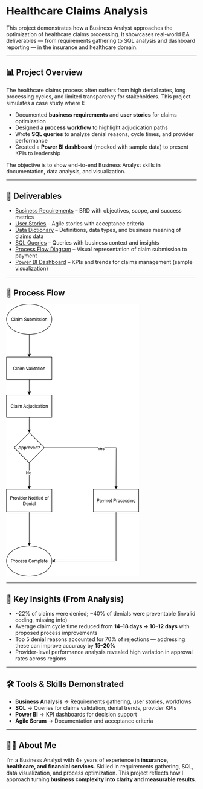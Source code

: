 # Healthcare Claims Analysis  

This project demonstrates how a Business Analyst approaches the optimization of healthcare claims processing. It showcases real-world BA deliverables — from requirements gathering to SQL analysis and dashboard reporting — in the insurance and healthcare domain.  

---

## 📊 Project Overview  
The healthcare claims process often suffers from high denial rates, long processing cycles, and limited transparency for stakeholders. This project simulates a case study where I:  
- Documented **business requirements** and **user stories** for claims optimization  
- Designed a **process workflow** to highlight adjudication paths  
- Wrote **SQL queries** to analyze denial reasons, cycle times, and provider performance  
- Created a **Power BI dashboard** (mocked with sample data) to present KPIs to leadership  

The objective is to show end-to-end Business Analyst skills in documentation, data analysis, and visualization.  

---

## 📂 Deliverables  
- [Business Requirements](BusinessRequirements.md) – BRD with objectives, scope, and success metrics  
- [User Stories](UserStories.md) – Agile stories with acceptance criteria  
- [Data Dictionary](DataDictionary.md) – Definitions, data types, and business meaning of claims data  
- [SQL Queries](SQLQueries.sql) – Queries with business context and insights  
- [Process Flow Diagram](ProcessFlow.png) – Visual representation of claim submission to payment  
- [Power BI Dashboard](PowerBI-Dashboard.pdf) – KPIs and trends for claims management (sample visualization)  

---

## 🔄 Process Flow  
![Healthcare Claims Process Flow](ProcessFlow.png)  

---

## 🚀 Key Insights (From Analysis)  
- ~22% of claims were denied; ~40% of denials were preventable (invalid coding, missing info)  
- Average claim cycle time reduced from **14–18 days → 10–12 days** with proposed process improvements  
- Top 5 denial reasons accounted for 70% of rejections — addressing these can improve accuracy by **15–20%**  
- Provider-level performance analysis revealed high variation in approval rates across regions  

---

## 🛠️ Tools & Skills Demonstrated  
- **Business Analysis** → Requirements gathering, user stories, workflows  
- **SQL** → Queries for claims validation, denial trends, provider KPIs  
- **Power BI** → KPI dashboards for decision support  
- **Agile Scrum** → Documentation and acceptance criteria  

---

## 👩‍💼 About Me  
I’m a Business Analyst with 4+ years of experience in **insurance, healthcare, and financial services**. Skilled in requirements gathering, SQL, data visualization, and process optimization. This project reflects how I approach turning **business complexity into clarity and measurable results**.  

